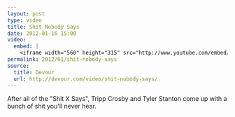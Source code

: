 ```yaml
---
layout: post
type: video
title: Shit Nobody Says
date: 2012-01-16 15:00
video: 
  embed: |
    <iframe width="560" height="315" src="http://www.youtube.com/embed/f-x8t0JOnVw" frameborder="0" allowfullscreen></iframe>
permalink: 2012/01/shit-nobody-says
source: 
  title: Devour
  url: http://devour.com/video/shit-nobody-says/
---
```


After all of the "Shit X Says", Tripp Crosby and Tyler Stanton come up with a bunch of shit you'll never hear.
